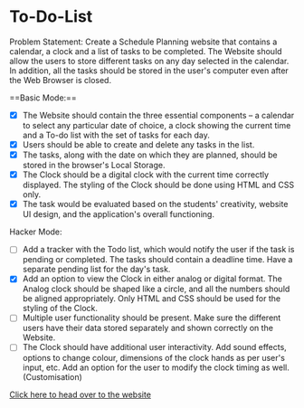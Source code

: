 # To-Do-List

Problem Statement:
              Create a Schedule Planning website that contains a calendar, a clock and a list of tasks to be completed. The Website should allow the users to store different tasks on any day selected in the calendar. In addition, all the tasks should be stored in the user's computer even after the Web Browser is closed.

==Basic Mode:==
- [x] The Website should contain the three essential components – a calendar to select any particular date of choice, a clock showing the current time and a To-do list with the set of tasks for each day.
- [x] Users should be able to create and delete any tasks in the list.
- [x] The tasks, along with the date on which they are planned, should be stored in the browser's Local Storage.
- [x] The Clock should be a digital clock with the current time correctly displayed. The styling of the Clock should be done using HTML and CSS only. 
- [x] The task would be evaluated based on the students' creativity, website UI design, and the application's overall functioning.

Hacker Mode:
- [ ] Add a tracker with the Todo list, which would notify the user if the task is pending or completed. The tasks should contain a deadline time. Have a separate pending list for the day's task.
- [x] Add an option to view the Clock in either analog or digital format. The Analog clock should be shaped like a circle, and all the numbers should be aligned appropriately. Only HTML and CSS should be used for the styling of the Clock.
- [ ] Multiple user functionality should be present. Make sure the different users have their data stored separately and shown correctly on the Website.
- [ ] The Clock should have additional user interactivity. Add sound effects, options to change colour, dimensions of the clock hands as per user's input, etc. Add an option for the user to modify the clock timing as well.(Customisation)

[Click here to head over to the website](https://suba1210.github.io/To-Do-List/)


